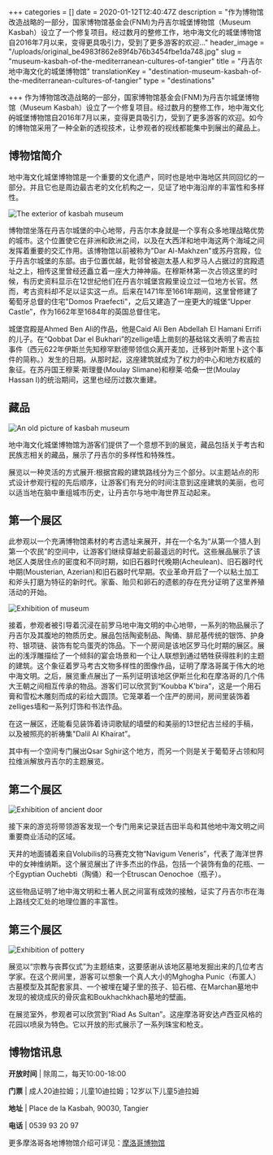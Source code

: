+++
categories = []
date = 2020-01-12T12:40:47Z
description = "作为博物馆改造战略的一部分，国家博物馆基金会(FNM)为丹吉尔城堡博物馆（Museum Kasbah）设立了一个修复项目。经过数月的整修工作，地中海文化的城堡博物馆自2016年7月以来，变得更具吸引力，受到了更多游客的欢迎..."
header_image = "/uploads/original_be4983f862e89f4b76b3454fbe1da748.jpg"
slug = "museum-kasbah-of-the-mediterranean-cultures-of-tangier"
title = "丹吉尔地中海文化的城堡博物馆"
translationKey = "destination-museum-kasbah-of-the-mediterranean-cultures-of-tangier"
type = "destinations"

+++
作为博物馆改造战略的一部分，国家博物馆基金会(FNM)为丹吉尔城堡博物馆（Museum Kasbah）设立了一个修复项目。经过数月的整修工作，地中海文化~~的~~城堡博物馆自2016年7月以来，变得更具吸引力，受到了更多游客的欢迎。如今的博物馆采用了一种全新的透视技术，让参观者的视线都能集中到展出的藏品上。

## **博物馆简介**

地中海文化城堡博物馆是一个重要的文化遗产，同时也是地中海地区共同回忆的一部分。并且它也是周边最古老的文化机构之一，见证了地中海沿岸的丰富性和多样性。

![The exterior of kasbah museum](/uploads/1600px-Musée_de_la_Casbah.jpg "The exterior of kasbah museum")

博物馆坐落在丹吉尔城堡的中心地带，丹吉尔本身就是一个享有众多地理战略优势的城市。这个位置使它在非洲和欧洲之间，以及在大西洋和地中海这两个海域之间发挥着重要的交汇作用。该博物馆以前被称为"Dar Al-Makhzen"或苏丹宫殿，位于丹吉尔城堡的东部。由于位置优越，毗邻曾被迦太基人和罗马人占据过的宫殿遗址之上，相传这里曾经还矗立着一座大力神神庙。在穆斯林第一次占领这里的时候，有历史资料显示在12世纪他们在丹吉尔城堡宫殿里设立过一位地方长官。然而，考古资料却不足以证实这一点。后来在1471年至1661年期间，这里曾修建了葡萄牙总督的住宅"Domos Praefecti"，之后又建造了一座更大的城堡“Upper Castle”，作为1662年至1684年的英国总督住宅。

城堡宫殿是Ahmed Ben Ali的作品，他是Caid Ali Ben Abdellah El Hamani Errifi的儿子。在“Qobbat Dar el Bukhari”的zellige墙上凿刻的基础铭文表明了希吉拉事件（西元622年伊斯兰先知穆罕默德带领信众离开麦加，迁移到叶斯里卜这个事件的简称。）发生的日期。从那时起，这座建筑就成为了权力的中心和地方权威的象征。在苏丹国王穆莱·斯理曼(Moulay Slimane)和穆莱·哈桑一世(Moulay Hassan I)的统治期间，这里也经历过数次重建。

## **藏品**

![An old picture of kasbah museum](/uploads/th.jpeg "An old picture of kasbah museum")

地中海文化城堡博物馆为游客们提供了一个意想不到的展览，藏品包括关于考古和民族志相关的藏品，展示了丹吉尔的多样性和特殊性。

展览以一种灵活的方式展开:根据宫殿的建筑路线分为三个部分。以主题站点的形式设计参观行程的先后顺序，让游客们有充分的时间注意到这座建筑的美丽，也可以适当地在脑中重组城市历史，让丹吉尔与地中海世界互动起来。

## **第一个展区**

此参观以一个充满博物馆素材的考古遗址来展开，并在一个名为“从第一个猎人到第一个农民”的空间中，让游客们继续穿越史前最遥远的时代。这些展品展示了该地区人类居住点的密度和不同时期，如旧石器时代晚期(Acheulean)、旧石器时代中期(Mousterian, Azerian)和旧石器时代早期。农业革命开启了一个以粘土加工和斧头打磨为特征的新时代。家畜、贻贝和卵石的遗骸的存在充分证明了这里养殖活动的开始。

![Exhibition of museum](/uploads/48388518762_bd3f7be064_b.jpg "Exhibition of museum")

接着，参观者被引导着沉浸在前罗马地中海文明的中心地带，一系列的物品展示了丹吉尔及其腹地的物质历史。展品包括陶瓷制品、陶俑、腓尼基传统的银饰、护身符、银项链、装饰有鸵鸟蛋壳的饰品。下一个房间是该地区罗马化时期的展区。展出的浅浮雕描绘了一个倾斜的宴会场景和一个让人联想到通过牺牲获得胜利的主题的建筑。这个象征着罗马考古文物多样性的图像作品，证明了摩洛哥属于伟大的地中海文明。之后，展览重点展出了一系列证明该地区伊斯兰化和在摩洛哥的几个伟大王朝之间相互传承的物品。游客们可以欣赏到“Koubba K'bira”，这是一个用石膏和雪松木雕刻而成的彩绘大圆顶。它笼罩着一个庄严的房间，房间里装饰着zelliges墙和一系列灯饰和书法作品。

在这一展区，还能看见装饰着诗词歌赋的墙壁的和美丽的13世纪古兰经的手稿，以及被照亮的祈祷集"Dalil Al Khairat”。

其中有一个空间专门展出Qsar Sghir这个地方，而另一个则是关于葡萄牙占领和阿拉维派解放丹吉尔的主题展览。

## **第二个展区**

![Exhibition of ancient door ](/uploads/800px-Tangier_city_museum_9.jpg "Exhibition of ancient door ")

接下来的游览将带领游客发现一个专门用来记录廷吉田半岛和其他地中海文明之间重要商业活动的区域。

天井的地面铺着来自Volubilis的马赛克文物“Navigum Veneris”，代表了海洋世界中的女神维纳斯。这个展览展出了许多杰出的作品，包括一个装饰有鱼的花瓶、一个Egyptian Ouchebti（陶俑）和一个Etruscan Oenochoe（瓶子）。

这些物品证明了地中海文明和土著人民之间富有成效的接触，证实了丹吉尔市在海上路线交汇处的地理位置的丰富性。

## **第三个展区**

![Exhibition of pottery](/uploads/craft-tradition-wheel-wood.jpg "Exhibition of pottery")

展览以“宗教与丧葬仪式”为主题结束，这要感谢从该地区墓地发掘出来的几位考古学家。在这个房间里，游客可以想象一个真人大小的Mghogha Punic（布匿人）古墓模型及其配套家具、一个被埋在罐子里的孩子、铅石棺、在Marchan墓地中发现的被烧成灰的骨灰盒和Boukhachkhach墓地的壁画。

在展览室外，参观者可以欣赏到“Riad As Sultan”。这座摩洛哥安达卢西亚风格的花园以喷泉为特色。它以开放的形式展示了一系列珠宝和枪支。

## **博物馆讯息**

**开放时间** | 除周二，每天10:00-18:00

**门票** | 成人20迪拉姆；儿童10迪拉姆；12岁以下儿童5迪拉姆

**地址** | Place de la Kasbah, 90030, Tangier

**电话** | 0539 93 20 97

更多摩洛哥各地博物馆介绍可详见：[摩洛哥博物馆](/zh/blog/moroccan-museums/ "摩洛哥博物馆")